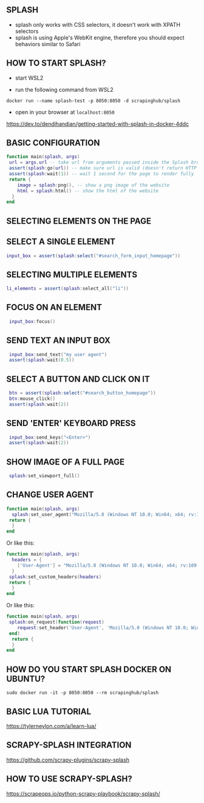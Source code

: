 ## SPLASH

- splash only works with CSS selectors, it doesn't work with XPATH selectors
- splash is using Apple's WebKit engine, therefore you should expect behaviors similar to Safari

## HOW TO START SPLASH?

- start WSL2

- run the following command from WSL2

`docker run --name splash-test -p 8050:8050 -d scrapinghub/splash`

- open in your browser at `localhost:8050`

<https://dev.to/dendihandian/getting-started-with-splash-in-docker-4ddc>

## BASIC CONFIGURATION

```lua
function main(splash, args)
 url = args.url -- take url from arguments passed inside the Splash browser
 assert(splash:go(url)) -- make sure url is valid (doesn't return HTTP 400)
 assert(splash:wait(1)) -- wait 1 second for the page to render fully
 return {
    image = splash:png(), -- show a png image of the website
    html = splash:html() -- show the html of the website
  }
end
```

## SELECTING ELEMENTS ON THE PAGE

## SELECT A SINGLE ELEMENT

```lua
input_box = assert(splash:select("#search_form_input_homepage"))
```

## SELECTING MULTIPLE ELEMENTS

```lua
li_elements = assert(splash:select_all("li"))
```

## FOCUS ON AN ELEMENT

```lua
 input_box:focus()
```

## SEND TEXT AN INPUT BOX

```lua
 input_box:send_text("my user agent")
 assert(splash:wait(0.5))
```

## SELECT A BUTTON AND CLICK ON IT

```lua
 btn = assert(splash:select("#search_button_homepage"))
 btn:mouse_click()
 assert(splash:wait(2))
```

## SEND 'ENTER' KEYBOARD PRESS

```lua
 input_box:send_keys("<Enter>")
 assert(splash:wait(2))
```

## SHOW IMAGE OF A FULL PAGE

```lua
 splash:set_viewport_full()
```

## CHANGE USER AGENT

```lua
function main(splash, args)
  splash:set_user_agent("Mozilla/5.0 (Windows NT 10.0; Win64; x64; rv:109.0) Gecko/20100101 Firefox/111.0")
 return {
  }
end
```

Or like this:

```lua
function main(splash, args)
  headers = {
    ['User-Agent'] = "Mozilla/5.0 (Windows NT 10.0; Win64; x64; rv:109.0) Gecko/20100101 Firefox/111.0"
  }
 splash:set_custom_headers(headers)
 return {
  }
end
```

Or like this:

```lua
function main(splash, args)
 splash:on_request(function(request)
    request:set_header('User-Agent', 'Mozilla/5.0 (Windows NT 10.0; Win64; x64; rv:109.0) Gecko/20100101 Firefox/111.0')
 end)
  return {
  }
end
```

## HOW DO YOU START SPLASH DOCKER ON UBUNTU?

`sudo docker run -it -p 8050:8050 --rm scrapinghub/splash`

## BASIC LUA TUTORIAL

<https://tylerneylon.com/a/learn-lua/>

## SCRAPY-SPLASH INTEGRATION

<https://github.com/scrapy-plugins/scrapy-splash>

## HOW TO USE SCRAPY-SPLASH?

<https://scrapeops.io/python-scrapy-playbook/scrapy-splash/>
